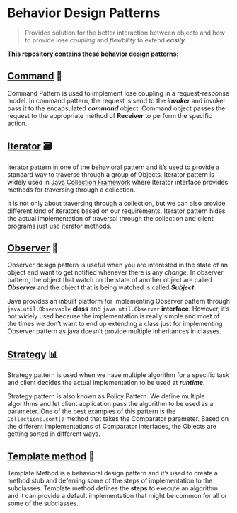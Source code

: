 # Behavior Design Patterns
> Provides solution for the better interaction between objects and how to provide lose *coupling* and *flexibility* to extend ***easily***.

**This repository contains these behavior design patterns:**

## [Command](DP_Command) 📣
Command Pattern is used to implement lose coupling in a request-response model. In command pattern, the request is send to the ***invoker*** and invoker pass it to the encapsulated ***command*** object. Command object passes the request to the appropriate method of **Receiver** to perform the specific action.

## [Iterator](DP_Iterator) 🗃️
Iterator pattern in one of the behavioral pattern and it’s used to provide a standard way to traverse through a group of Objects. Iterator pattern is widely used in [Java Collection Framework](https://www.tutorialspoint.com/java/java_collections.htm) where Iterator interface provides methods for traversing through a collection.

It is not only about traversing through a collection, but we can also provide different kind of iterators based on our requirements. Iterator pattern hides the actual implementation of traversal through the collection and client programs just use iterator methods.

## [Observer](DP_Observer) 🔭
Observer design pattern is useful when you are interested in the state of an object and want to get notified whenever there is any *change*. In observer pattern, the object that watch on the state of another object are called ***Observer*** and the object that is being watched is called ***Subject***.

Java provides an inbuilt platform for implementing Observer pattern through ```java.util.Observable``` **class** and ```java.util.Observer``` **interface**. However, it’s not widely used because the implementation is really simple and most of the times we don’t want to end up extending a class just for implementing Observer pattern as java doesn’t provide multiple inheritances in classes.

## [Strategy](DP_Strategy) 📊
Strategy pattern is used when we have multiple algorithm for a specific task and client decides the actual implementation to be used at ***runtime***.

Strategy pattern is also known as Policy Pattern. We define multiple algorithms and let client application pass the algorithm to be used as a parameter. One of the best examples of this pattern is the ```Collections.sort()``` method that takes the Comparator parameter. Based on the different implementations of Comparator interfaces, the Objects are getting sorted in different ways.

## [Template method](DP_Template_method) 📅
Template Method is a behavioral design pattern and it’s used to create a method stub and deferring some of the steps of implementation to the subclasses. Template method defines the **steps** to execute an algorithm and it can provide a default implementation that might be common for all or some of the subclasses.
